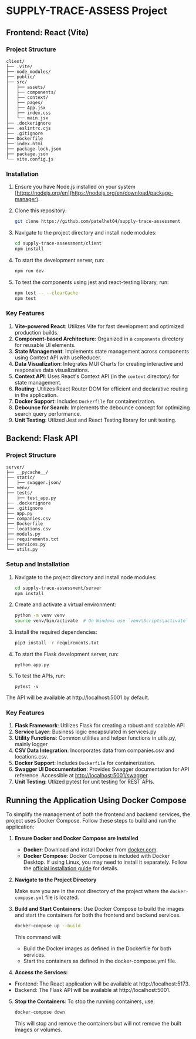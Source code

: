 # SUPPLY-TRACE-ASSESS Project

## Frontend: React (Vite)

### Project Structure

```plaintext
client/
├── .vite/
├── node_modules/
├── public/
├── src/
│   ├── assets/
│   ├── components/
│   ├── context/
│   ├── pages/
│   ├── App.jsx
│   ├── index.css
│   └── main.jsx
├── .dockerignore
├── .eslintrc.cjs
├── .gitignore
├── Dockerfile
├── index.html
├── package-lock.json
├── package.json
└── vite.config.js
```

### Installation

1. Ensure you have Node.js installed on your system [https://nodejs.org/en](https://nodejs.org/en/download/package-manager).

2. Clone this repository:
   ```bash
   git clone https://github.com/patelhet04/supply-trace-assessment
   ```
3. Navigate to the project directory and install node modules:
   ```bash
   cd supply-trace-assessment/client
   npm install
   ```
4. To start the development server, run:
   ```bash
   npm run dev
   ```
5. To test the components using jest and react-testing library, run:
   ```bash
   npm test -- --clearCache
   npm test
   ```

### Key Features

1. **Vite-powered React**: Utilizes Vite for fast development and optimized production builds.
2. **Component-based Architecture**: Organized in a `components` directory for reusable UI elements.
3. **State Management**: Implements state management across components using Context API with useReducer.
4. **Data Visualization**: Integrates MUI Charts for creating interactive and responsive data visualizations.
5. **Context API**: Uses React's Context API (in the `context` directory) for state management.
6. **Routing**: Utilizes React Router DOM for efficient and declarative routing in the application.
7. **Docker Support**: Includes `Dockerfile` for containerization.
8. **Debounce for Search**: Implements the debounce concept for optimizing search query performance.
9. **Unit Testing**: Utlized Jest and React Testing library for unit testing.

## Backend: Flask API

### Project Structure

```plaintext
server/
├── __pycache__/
├── static/
│   ├── swagger.json/
├── venv/
├── tests/
│   ├── test_app.py
├── .dockerignore
├── .gitignore
├── app.py
├── companies.csv
├── Dockerfile
├── locations.csv
├── models.py
├── requirements.txt
├── services.py
└── utils.py
```

### Setup and Installation

1. Navigate to the project directory and install node modules:
   ```bash
   cd supply-trace-assessment/server
   npm install
   ```
2. Create and activate a virtual environment:
   ```bash
   python -m venv venv
   source venv/bin/activate  # On Windows use `venv\Scripts\activate`
   ```
3. Install the required dependencies:
   ```bash
   pip3 install -r requirements.txt
   ```
4. To start the Flask development server, run:
   ```bask
   python app.py
   ```
5. To test the APIs, run:
   ```bask
   pytest -v
   ```

The API will be available at http://localhost:5001 by default.

### Key Features

1. **Flask Framework**: Utilizes Flask for creating a robust and scalable API
2. **Service Layer**: Business logic encapsulated in services.py
3. **Utility Functions**: Common utilities and helper functions in utils.py, mainly logger
4. **CSV Data Integration**: Incorporates data from companies.csv and locations.csv.
5. **Docker Support**: Includes `Dockerfile` for containerization.
6. **Swagger UI Doccumentation**: Provides Swagger documentation for API reference. Accessible at [http://localhost:5001/swagger](http://localhost:5001/swagger).
7. **Unit Testing**: Utlized pytest for unit testing for REST APIs.

## Running the Application Using Docker Compose

To simplify the management of both the frontend and backend services, the project uses Docker Compose. Follow these steps to build and run the application:

1. **Ensure Docker and Docker Compose are Installed**

   - **Docker**: Download and install Docker from [docker.com](https://www.docker.com/products/docker-desktop).
   - **Docker Compose**: Docker Compose is included with Docker Desktop. If using Linux, you may need to install it separately. Follow the [official installation guide](https://docs.docker.com/compose/install/) for details.

2. **Navigate to the Project Directory**

   Make sure you are in the root directory of the project where the `docker-compose.yml` file is located.

3. **Build and Start Containers**:
   Use Docker Compose to build the images and start the containers for both the frontend and backend services.

   ```bash
   docker-compose up --build
   ```

   This command will:

   - Build the Docker images as defined in the Dockerfile for both services.
   - Start the containers as defined in the docker-compose.yml file.

4. **Access the Services:**

- Frontend: The React application will be available at http://localhost:5173.
- Backend: The Flask API will be available at http://localhost:5001.

5. **Stop the Containers**:
   To stop the running containers, use:
   ```bash
   docker-compose down
   ```
   This will stop and remove the containers but will not remove the built images or volumes.
